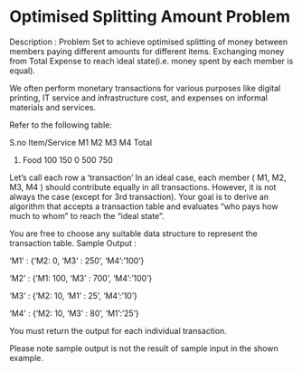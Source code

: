 # Optimised Splitting Amount Problem

Description : Problem Set to achieve optimised splitting of money between members paying different amounts for different items.
Exchanging money from Total Expense to reach ideal state(i.e. money spent by each member is equal).

We often perform monetary transactions for various purposes like digital printing, IT service and infrastructure cost, and expenses on informal materials and services.

Refer to the following table:

S.no  Item/Service      M1      M2      M3      M4      Total
1.    Food              100     150     0       500     750

Let’s call each row a ‘transaction’
In an ideal case, each member ( M1, M2, M3, M4 ) should contribute equally in all transactions. However, it is not always the case (except for 3rd transaction).
Your goal is to derive an algorithm that accepts a transaction table and evaluates “who pays how much to whom” to reach the “ideal state”.

You are free to choose any suitable data structure to represent the transaction table.
Sample Output :

‘M1’ : {‘M2: 0, ‘M3’ : 250’, ‘M4’:’100’} 

‘M2’ : {‘M1: 100, ‘M3’ : 700’, ‘M4’:’100’} 

‘M3’ : {‘M2: 10, ‘M1’ : 25’, ‘M4’:’10’}

‘M4’ : {‘M2: 10, ‘M3’ : 80’, ‘M1’:’25’} 

You must return the output for each individual transaction.

Please note sample output is not the result of sample input in the shown example.
